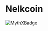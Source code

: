 # Nelkcoin

[![MythXBadge](https://badgen.net/https/api.mythx.io/v1/projects/16264cbf-9dd3-4731-8ae0-2fa2403a3eee/badge/data?cache=300&icon=https://raw.githubusercontent.com/ConsenSys/mythx-github-badge/main/logo_white.svg)](https://docs.mythx.io/dashboard/github-badges)
